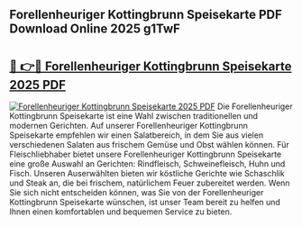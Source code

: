 ## Forellenheuriger Kottingbrunn Speisekarte PDF Download Online 2025 g1TwF

# <h2><a href="http://gc9ohr.nevu.top/?p=Forellenheuriger+Kottingbrunn+Speisekarte">🔗 👉🔴 Forellenheuriger Kottingbrunn Speisekarte 2025 PDF</a></h2>

[![Forellenheuriger Kottingbrunn Speisekarte 2025 PDF](https://i.imgur.com/dBaPXMq.png)](http://gc9ohr.nevu.top/?p=Forellenheuriger+Kottingbrunn+Speisekarte)
Die Forellenheuriger Kottingbrunn Speisekarte ist eine Wahl zwischen traditionellen und modernen Gerichten. Auf unserer Forellenheuriger Kottingbrunn Speisekarte empfehlen wir einen Salatbereich, in dem Sie aus vielen verschiedenen Salaten aus frischem Gemüse und Obst wählen können. Für Fleischliebhaber bietet unsere Forellenheuriger Kottingbrunn Speisekarte eine große Auswahl an Gerichten: Rindfleisch, Schweinefleisch, Huhn und Fisch. Unseren Auserwählten bieten wir köstliche Gerichte wie Schaschlik und Steak an, die bei frischem, natürlichem Feuer zubereitet werden. Wenn Sie sich nicht entscheiden können, was Sie von der Forellenheuriger Kottingbrunn Speisekarte wünschen, ist unser Team bereit zu helfen und Ihnen einen komfortablen und bequemen Service zu bieten.
